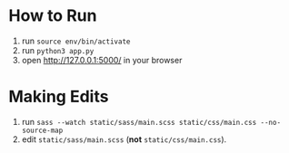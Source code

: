 # How to Run

1. run `source env/bin/activate`
2. run `python3 app.py`
3. open http://127.0.0.1:5000/ in your browser

# Making Edits

1. run `sass --watch static/sass/main.scss static/css/main.css --no-source-map`
2. edit `static/sass/main.scss` (**not** `static/css/main.css`).
